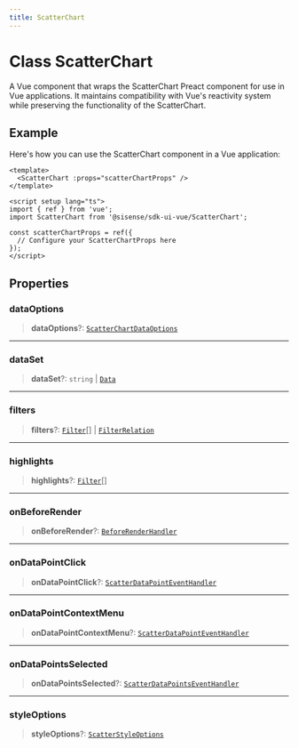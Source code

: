 ```yaml
---
title: ScatterChart
---
```


# Class ScatterChart

A Vue component that wraps the ScatterChart Preact component for use in Vue applications.
It maintains compatibility with Vue's reactivity system while preserving the functionality of the ScatterChart.

## Example

Here's how you can use the ScatterChart component in a Vue application:
```vue
<template>
  <ScatterChart :props="scatterChartProps" />
</template>

<script setup lang="ts">
import { ref } from 'vue';
import ScatterChart from '@sisense/sdk-ui-vue/ScatterChart';

const scatterChartProps = ref({
  // Configure your ScatterChartProps here
});
</script>
```

## Properties

### dataOptions

> **dataOptions**?: [`ScatterChartDataOptions`](../../sdk-ui/interfaces/interface.ScatterChartDataOptions.md)

***

### dataSet

> **dataSet**?: `string` \| [`Data`](../../sdk-data/interfaces/interface.Data.md)

***

### filters

> **filters**?: [`Filter`](../../sdk-data/interfaces/interface.Filter.md)[] \| [`FilterRelation`](../../sdk-data/interfaces/interface.FilterRelation.md)

***

### highlights

> **highlights**?: [`Filter`](../../sdk-data/interfaces/interface.Filter.md)[]

***

### onBeforeRender

> **onBeforeRender**?: [`BeforeRenderHandler`](../../sdk-ui/type-aliases/type-alias.BeforeRenderHandler.md)

***

### onDataPointClick

> **onDataPointClick**?: [`ScatterDataPointEventHandler`](../../sdk-ui/type-aliases/type-alias.ScatterDataPointEventHandler.md)

***

### onDataPointContextMenu

> **onDataPointContextMenu**?: [`ScatterDataPointEventHandler`](../../sdk-ui/type-aliases/type-alias.ScatterDataPointEventHandler.md)

***

### onDataPointsSelected

> **onDataPointsSelected**?: [`ScatterDataPointsEventHandler`](../../sdk-ui/type-aliases/type-alias.ScatterDataPointsEventHandler.md)

***

### styleOptions

> **styleOptions**?: [`ScatterStyleOptions`](../../sdk-ui/interfaces/interface.ScatterStyleOptions.md)
